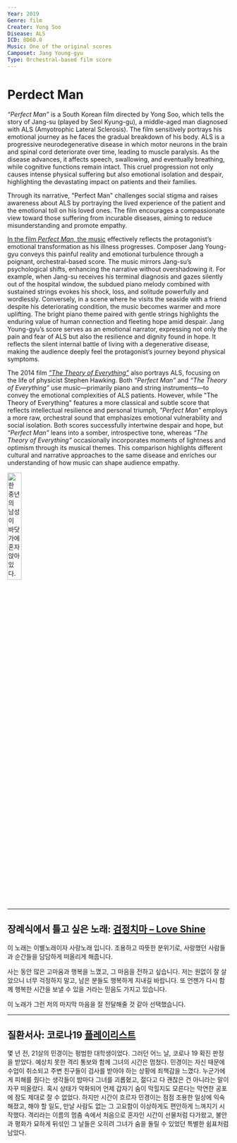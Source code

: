 ```yaml
---
Year: 2019
Genre: film
Creater: Yong Soo
Disease: ALS
ICD: 8D60.0
Music: One of the original scores
Camposet: Jang Young-gyu
Type: Orchestral-based film score
---
```


# Perdect Man

*“Perfect Man”* is a South Korean film directed by Yong Soo, which tells the story of Jang-su (played by Seol Kyung-gu), a middle-aged man diagnosed with ALS (Amyotrophic Lateral Sclerosis). The film sensitively portrays his emotional journey as he faces the gradual breakdown of his body. ALS is a progressive neurodegenerative disease in which motor neurons in the brain and spinal cord deteriorate over time, leading to muscle paralysis. As the disease advances, it affects speech, swallowing, and eventually breathing, while cognitive functions remain intact. This cruel progression not only causes intense physical suffering but also emotional isolation and despair, highlighting the devastating impact on patients and their families.

Through its narrative, "Perfect Man" challenges social stigma and raises awareness about ALS by portraying the lived experience of the patient and the emotional toll on his loved ones. The film encourages a compassionate view toward those suffering from incurable diseases, aiming to reduce misunderstanding and promote empathy.

[In the film *Perfect Man*, the music](https://youtu.be/Ps9Fcg8u7X0?si=nf2GGk-g--54y2Nb) effectively reflects the protagonist’s emotional transformation as his illness progresses. Composer Jang Young-gyu conveys this painful reality and emotional turbulence through a poignant, orchestral-based score. The music mirrors Jang-su’s psychological shifts, enhancing the narrative without overshadowing it. For example, when Jang-su receives his terminal diagnosis and gazes silently out of the hospital window, the subdued piano melody combined with sustained strings evokes his shock, loss, and solitude powerfully and wordlessly. Conversely, in a scene where he visits the seaside with a friend despite his deteriorating condition, the music becomes warmer and more uplifting. The bright piano theme paired with gentle strings highlights the enduring value of human connection and fleeting hope amid despair.
Jang Young-gyu’s score serves as an emotional narrator, expressing not only the pain and fear of ALS but also the resilience and dignity found in hope. It reflects the silent internal battle of living with a degenerative disease, making the audience deeply feel the protagonist’s journey beyond physical symptoms.

The 2014 film [*”The Theory of Everything”*](zhang_yuwei.md) also portrays ALS, focusing on the life of physicist Stephen Hawking. Both *“Perfect Man”* and *“The Theory of Everything”* use music—primarily piano and string instruments—to convey the emotional complexities of ALS patients. However, while "The Theory of Everything" features a more classical and subtle score that reflects intellectual resilience and personal triumph, *"Perfect Man"* employs a more raw, orchestral sound that emphasizes emotional vulnerability and social isolation. Both scores successfully intertwine despair and hope, but *“Perfect Man”* leans into a somber, introspective tone, whereas *“The Theory of Everything”* occasionally incorporates moments of lightness and optimism through its musical themes. This comparison highlights different cultural and narrative approaches to the same disease and enriches our understanding of how music can shape audience empathy.

<img src="./kim_hyoeun_img.PNG" alt="한 중년의 남성이 바닷가에 혼자 앉아 있다. 그는 전동 휠체어에 탄 채 흐린 하늘과 잔잔한 바다를 말없이 바라본다. 얼굴은 지쳐 있고 표정은 무겁다. 배경은 회색빛으로 물들어 있으며, 전반적으로 차분하고 고요한 분위기다. 화면 상단에는 영화 제목 *“Perfect Man”*과 “ALS”와 하단에는 “Music by Jang Young-gyu”라는 글자가 적혀 있다. 이 이미지는 병으로 인한 신체적 고통과 내면의 고독, 그리고 마지막까지 남은 희망의 순간을 조용히 담아낸다." style="width:25%;" />

---

## 장례식에서 틀고 싶은 노래: [검정치마 – Love Shine](https://youtu.be/33tF2FBDJGI?si=xcTHz9zUSPKRBAYR)
이 노래는 이별노래이자 사랑노래 입니다. 조용하고 따뜻한 분위기로, 사랑했던 사람들과 순간들을 담담하게 떠올리게 해줍니다.

사는 동안 많은 고마움과 행복을 느꼈고, 그 마음을 전하고 싶습니다. 저는 원없이 잘 살았으니 너무 걱정하지 말고, 남은 분들도 행복하게 지내길 바랍니다. 또 언젠가 다시 함께 행복한 시간을 보낼 수 있을 거라는 믿음도 가지고 있습니다.

이 노래가 그런 저의 마지막 마음을 잘 전달해줄 것 같아 선택했습니다.

---

## 질환서사: 코로나19 [플레이리스트](https://youtube.com/playlist?list=PLe9LFWqEsex73ZlWu0Dy_MrzgekTgzOok&si=B8NjCPspnUbpcv2t)
몇 년 전, 21살의 민경이는 펑범한 대학생이었다. 그러던 어느 날, 코로나 19 확진 판정을 받았다. 예상치 못한 격리 통보와 함께 그녀의 시간은 멈쳤다. 민경이는 자신 때문에 수업이 취소되고 주변 친구들이 검사를 받아야 하는 상황에 죄책감을 느꼈다. 누군가에게 피해를 줬다는 생각들이 밤마다 그녀를 괴롭혔고, 젊다고 다 괜찮은 건 아니라는 말이 자꾸 떠올랐다. 혹시 상태가 악화되어 언제 갑자기 숨이 막힐지도 모른다는 막연한 공포에 잠도 제대로 잘 수 없었다. 하지만 시간이 흐르자 민경이는 점점 조용한 일상에 익숙해졌고, 해야 할 일도, 만날 사람도 없는 그 고요함이 이상하게도 편안하게 느껴지기 시작했다. 격리라는 이름의 멈춤 속에서 처음으로 혼자인 시간이 선물처럼 다가왔고, 불안과 평화가 묘하게 뒤섞인 그 날들은 오히려 그녀가 숨을 돌릴 수 있었던 특별한 쉼표처럼 남았다.
